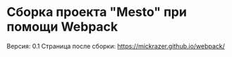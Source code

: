 # Сборка проекта "Mesto" при помощи Webpack
Версия: 0.1 Страница после сборки: https://mickrazer.github.io/webpack/
